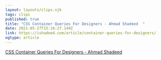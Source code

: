 ```yaml
---
layout: layouts/clips.njk 
tags: clips 
published: true 
title: "CSS Container Queries For Designers - Ahmad Shadeed  " 
date: 2021-05-27T15:16:27.149Z 
link: https://ishadeed.com/article/container-queries-for-designers/ 
ogtype: article 
---
```

[CSS Container Queries For Designers - Ahmad Shadeed  ](https://ishadeed.com/article/container-queries-for-designers/) 
